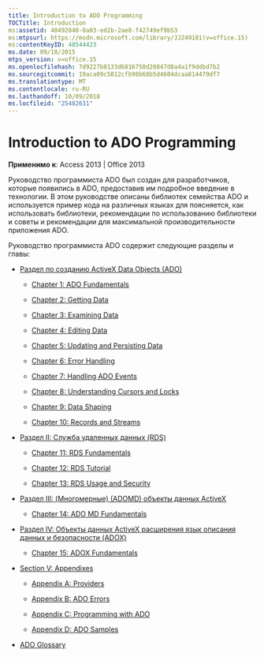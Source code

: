 ```yaml
---
title: Introduction to ADO Programming
TOCTitle: Introduction
ms:assetid: 40492840-0a03-ed2b-2ae8-f42749ef9b53
ms:mtpsurl: https://msdn.microsoft.com/library/JJ249181(v=office.15)
ms:contentKeyID: 48544423
ms.date: 09/18/2015
mtps_version: v=office.15
ms.openlocfilehash: 7d9227b8133d6816750d20847d8a4a1f9ddbd7b2
ms.sourcegitcommit: 19aca09c5812cfb98b68b5d4604dcaa814479df7
ms.translationtype: MT
ms.contentlocale: ru-RU
ms.lasthandoff: 10/09/2018
ms.locfileid: "25482631"
---
```

# <a name="introduction-to-ado-programming"></a>Introduction to ADO Programming


**Применимо к**: Access 2013 | Office 2013

Руководство программиста ADO был создан для разработчиков, которые появились в ADO, предоставив им подробное введение в технологии. В этом руководстве описаны библиотек семейства ADO и используется пример кода на различных языках для поясняется, как использовать библиотеки, рекомендации по использованию библиотеки и советы и рекомендации для максимальной производительности приложения ADO.

Руководство программиста ADO содержит следующие разделы и главы:

  - [Раздел по созданию ActiveX Data Objects (ADO)](section-i-activex-data-objects.md)
    
      - [Chapter 1: ADO Fundamentals](chapter-1-ado-fundamentals.md)
    
      - [Chapter 2: Getting Data](chapter-2-getting-data.md)
    
      - [Chapter 3: Examining Data](chapter-3-examining-data.md)
    
      - [Chapter 4: Editing Data](chapter-4-editing-data.md)
    
      - [Chapter 5: Updating and Persisting Data](chapter-5-updating-and-persisting-data.md)
    
      - [Chapter 6: Error Handling](chapter-6-error-handling.md)
    
      - [Chapter 7: Handling ADO Events](chapter-7-handling-ado-events.md)
    
      - [Chapter 8: Understanding Cursors and Locks](chapter-8-understanding-cursors-and-locks.md)
    
      - [Chapter 9: Data Shaping](chapter-9-data-shaping.md)
    
      - [Chapter 10: Records and Streams](chapter-10-records-and-streams.md)

  - [Раздел II: Служба удаленных данных (RDS)](section-ii-remote-data-service.md)
    
      - [Chapter 11: RDS Fundamentals](chapter-11-rds-fundamentals.md)
    
      - [Chapter 12: RDS Tutorial](chapter-12-rds-tutorial.md)
    
      - [Chapter 13: RDS Usage and Security](chapter-13-rds-usage-and-security.md)

  - [Раздел III: (Многомерные) (ADOMD) объекты данных ActiveX](section-iii-ado-multidimensional-ado-md.md)
    
      - [Chapter 14: ADO MD Fundamentals](chapter-14-ado-md-fundamentals.md)

  - [Раздел IV: Объекты данных ActiveX расширения язык описания данных и безопасности (ADOX)](section-iv-ado-extensions-for-data-definition-language-and-security-adox.md)
    
      - [Chapter 15: ADOX Fundamentals](chapter-15-adox-fundamentals.md)

  - [Section V: Appendixes](section-v-appendixes.md)
    
      - [Appendix A: Providers](appendix-a-providers.md)
    
      - [Appendix B: ADO Errors](appendix-b-ado-errors.md)
    
      - [Appendix C: Programming with ADO](appendix-c-programming-with-ado.md)
    
      - [Appendix D: ADO Samples](appendix-d-ado-samples.md)

  - [ADO Glossary](ado-glossary.md)

